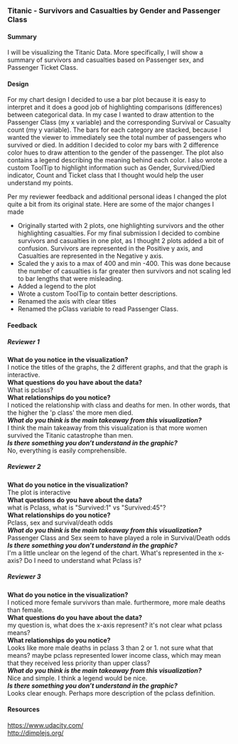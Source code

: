### Titanic - Survivors and Casualties by Gender and Passenger Class

#### Summary
I will be visualizing the Titanic Data. More specifically, I will show a summary of survivors and casualties based on Passenger sex, and Passenger Ticket Class.

#### Design
For my chart design I decided to use a bar plot because it is easy to interpret and it does a good job of highlighting comparisons (differences) between categorical data. In my case I wanted to draw attention to the Passenger Class (my x variable) and the corresponding Survival or Casualty count (my y variable). The bars for each category are stacked, because I wanted the viewer to immediately see the total number of passengers who survived or died. In addition I decided to color my bars with 2 difference color hues to draw attention to the gender of the passenger. The plot also contains a legend describing the meaning behind each color. I also wrote a custom ToolTip to highlight information such as Gender, Survived/Died indicator, Count and Ticket class that I thought would help the user understand my points. 

Per my reviewer feedback and additional personal ideas I changed the plot quite a bit from its original state. Here are some of the major changes I made
- Originally started with 2 plots, one highlighting survivors and the other highlighting casualties. For my final submission I decided to combine survivors and casualties in one plot, as I thought 2 plots added a bit of confusion. Survivors are represented in the Positive y axis, and Casualties are represented in the Negative y axis.
- Scaled the y axis to a max of 400 and min -400. This was done because the number of casualties is far greater then survivors and not scaling led to bar lengths that were misleading.
- Added a legend to the plot
- Wrote a custom ToolTip to contain better descriptions.
- Renamed the axis with clear titles
- Renamed the pClass variable to read Passenger Class.


#### Feedback

##### Reviewer 1

**What do you notice in the visualization?**<br>
	I notice the titles of the graphs, the 2 different graphs, and that the graph is interactive.<br>
**What questions do you have about the data?**<br>
	What is pclass?<br> 
**What relationships do you notice?**<br>
	I noticed the relationship with class and deaths for men. In other words, that the higher the 'p class' the more men died.<br>
***What do you think is the main takeaway from this visualization?***<br>
	I think the main takeaway from this visualization is that more women survived the Titanic catastrophe than men.<br> 
***Is there something you don’t understand in the graphic?***<br>
	No, everything is easily comprehensible. 


##### Reviewer 2
**What do you notice in the visualization?**<br>
	The plot is interactive<br>
**What questions do you have about the data?**<br>
	what is Pclass, what is "Survived:1" vs "Survived:45"?<br>
**What relationships do you notice?**<br>
	Pclass, sex and survival/death odds<br>
***What do you think is the main takeaway from this visualization?***<br>
	Passenger Class and Sex seem to have played a role in Survival/Death odds<br>
***Is there something you don’t understand in the graphic?***<br>
	I'm a little unclear on the legend of the chart. What's represented in the x-axis? Do I need to understand what Pclass is?
	
##### Reviewer 3
**What do you notice in the visualization?**<br>
	I noticed more female survivors than male. furthermore, more male deaths than female.<br> 
**What questions do you have about the data?**<br>
	my question is, what does the x-axis represent? it's not clear what pclass means?<br> 
**What relationships do you notice?**<br>
	Looks like more male deaths in pclass 3 than 2 or 1. not sure what that means? maybe pclass represented lower income class, which may mean that they received less priority than upper class?<br> 
***What do you think is the main takeaway from this visualization?***<br>
	Nice and simple. I think a legend would be nice.<br> 
***Is there something you don’t understand in the graphic?***<br>
	Looks clear enough. Perhaps more description of the pclass definition. 

#### Resources
https://www.udacity.com/<br>
http://dimplejs.org/
